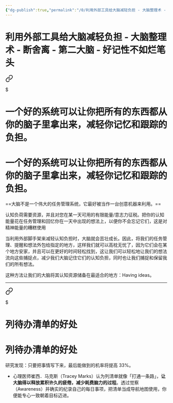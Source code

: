 ```yaml
---
{"dg-publish":true,"permalink":"/0/利用外部工具给大脑减轻负担 - 大脑整理术 - 断舍离 - 第二大脑 - 好记性不如烂笔头/","created":"2023-06-04T11:34:21.198+08:00","updated":"2023-06-07T12:32:28.558+08:00"}
---
```


# 利用外部工具给大脑减轻负担 - 大脑整理术 - 断舍离 - 第二大脑 - 好记性不如烂笔头


<div class="transclusion internal-embed is-loaded"><a class="markdown-embed-link" href="/1//#" aria-label="Open link"><svg xmlns="http://www.w3.org/2000/svg" width="24" height="24" viewBox="0 0 24 24" fill="none" stroke="currentColor" stroke-width="2" stroke-linecap="round" stroke-linejoin="round" class="svg-icon lucide-link"><path d="M10 13a5 5 0 0 0 7.54.54l3-3a5 5 0 0 0-7.07-7.07l-1.72 1.71"></path><path d="M14 11a5 5 0 0 0-7.54-.54l-3 3a5 5 0 0 0 7.07 7.07l1.71-1.71"></path></svg></a><div class="markdown-embed">

$<div class="markdown-embed-title">

# 一个好的系统可以让你把所有的东西都从你的脑子里拿出来，减轻你记忆和跟踪的负担。

</div>


# 一个好的系统可以让你把所有的东西都从你的脑子里拿出来，减轻你记忆和跟踪的负担。

==大脑不是一个伟大的任务管理系统，它最好被当作一台创意机器来利用。==
    
认知负荷需要资源，并且对您在某一天可用的有限能量/意志力征税。把你的认知能量花在任务管理和回忆你在一天中出现的想法上，以便你不会忘记它们，这是对精神能量的糟糕使用

当利用外部脚手架来减轻认知负担时，大脑就会茁壮成长。因此，将我们的任务管理、提醒和想法外包给指定的地方，这样我们就可以高枕无忧了，因为它们会在某个地方安家，并且可以在更好的时间轻松找到，这让我们可以轻松地让我们的想法流向这些捕捉点，减少我们大脑记住它们的认知负担，同时也让我们捕捉和保留我们的所有想法。

这种方法让我们的大脑将其认知资源储备在最适合的地方：Having ideas。


</div></div>


---


<div class="transclusion internal-embed is-loaded"><a class="markdown-embed-link" href="/0-docs//" aria-label="Open link"><svg xmlns="http://www.w3.org/2000/svg" width="24" height="24" viewBox="0 0 24 24" fill="none" stroke="currentColor" stroke-width="2" stroke-linecap="round" stroke-linejoin="round" class="svg-icon lucide-link"><path d="M10 13a5 5 0 0 0 7.54.54l3-3a5 5 0 0 0-7.07-7.07l-1.72 1.71"></path><path d="M14 11a5 5 0 0 0-7.54-.54l-3 3a5 5 0 0 0 7.07 7.07l1.71-1.71"></path></svg></a><div class="markdown-embed">

$<div class="markdown-embed-title">

# 列待办清单的好处

</div>



# 列待办清单的好处

研究发现：只要把事情写下来，最后能做到的机率将提高 33%。

- 心理医师崔西．马克斯（Tracey Marks）认为列清单就像「打通一条路」，**让大脑得以释放累积许久的疲倦，减少耗费脑力的过程**。透过觉察（Awareness）并确实的纪录自己的每日事项，把清单当成导航地图使用，你便能专心一致朝着目标迈进。

</div></div>
